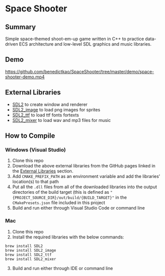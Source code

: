 # Space Shooter

## Summary

Simple space-themed shoot-em-up game written in C++ to practice data-driven ECS architecture and low-level SDL graphics and music libraries.

## Demo

https://github.com/benedictkao/SpaceShooter/tree/master/demo/space-shooter-demo.mp4

## External Libraries
* [SDL2](https://github.com/libsdl-org/SDL) to create window and renderer
* [SDL2_image](https://github.com/libsdl-org/SDL_image) to load png images for sprites
* [SDL2_ttf](https://github.com/libsdl-org/SDL_ttf) to load ttf fonts fortexts
* [SDL2_mixer](https://github.com/libsdl-org/SDL_mixer) to load wav and mp3 files for music

## How to Compile

### Windows (Visual Studio)

1. Clone this repo
2. Download the above external libraries from the GitHub pages linked in the [External Libraries](#external-libraries) section.
3. Add `CMAKE_PREFIX_PATH` as an environment variable and add the libraries' location(s) to that path
4. Put all the `.dll` files from all of the downloaded libraries into the output directories of the build target (this is defined as `"{PROJECT_SOURCE_DIR}/out/build/{BUILD_TARGET}"` in the `CMakePresets.json` file included in this project
5. Build and run either through Visual Studio Code or command line

### Mac

1. Clone this repo
2. Install the required libraries with the below commands:
```
brew install SDL2
brew install SDL2_image
brew install SDL2_ttf
brew install SDL2_mixer
```
3. Build and run either through IDE or command line
